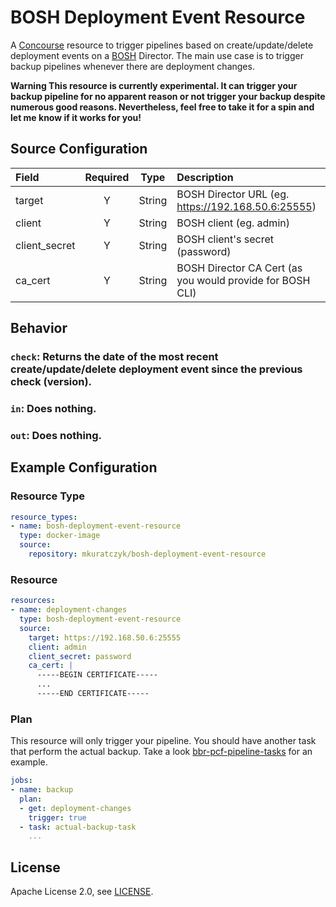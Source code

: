 # BOSH Deployment Event Resource

A [Concourse](http://concourse.ci/) resource to trigger pipelines based on create/update/delete deployment events on a [BOSH](http://bosh.io) Director. The main use case is to trigger backup pipelines whenever there are deployment changes.

**Warning This resource is currently experimental. It can trigger your backup pipeline for no apparent reason or not trigger your backup despite numerous good reasons. Nevertheless, feel free to take it for a spin and let me know if it works for you!**

## Source Configuration

| Field  | Required | Type   | Description
|:-------|:--------:|:------:|:-----------
| target    | Y    | String | BOSH Director URL (eg. https://192.168.50.6:25555)
| client    | Y    | String | BOSH client (eg. admin)
| client_secret | Y| String | BOSH client's secret (password)
| ca_cert   | Y    | String | BOSH Director CA Cert (as you would provide for BOSH CLI)

## Behavior

### `check`: Returns the date of the most recent create/update/delete deployment event since the previous check (version).

### `in`: Does nothing.

### `out`: Does nothing.

## Example Configuration

### Resource Type

```yaml
resource_types:
- name: bosh-deployment-event-resource
  type: docker-image
  source:
    repository: mkuratczyk/bosh-deployment-event-resource
```

### Resource

``` yaml
resources:
- name: deployment-changes
  type: bosh-deployment-event-resource
  source:
    target: https://192.168.50.6:25555
    client: admin
    client_secret: password
    ca_cert: |
      -----BEGIN CERTIFICATE-----
      ...
      -----END CERTIFICATE-----
```

### Plan

This resource will only trigger your pipeline. You should have another task that perform the actual backup. Take a look [bbr-pcf-pipeline-tasks](https://github.com/pivotal-cf/bbr-pcf-pipeline-tasks) for an example.

``` yaml
jobs:
- name: backup
  plan:
  - get: deployment-changes
    trigger: true
  - task: actual-backup-task
    ...
```

## License

Apache License 2.0, see [LICENSE](LICENSE).